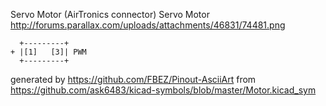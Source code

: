 Servo Motor (AirTronics connector)
Servo Motor
http://forums.parallax.com/uploads/attachments/46831/74481.png


	  +---------+
	+ |[1]   [3]| PWM
	  +---------+


generated by https://github.com/FBEZ/Pinout-AsciiArt from https://github.com/ask6483/kicad-symbols/blob/master/Motor.kicad_sym
